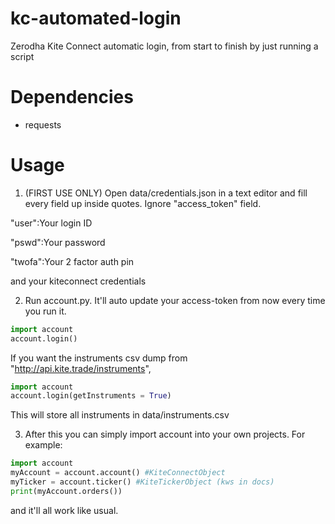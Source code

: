 # kc-automated-login
Zerodha Kite Connect automatic login, from start to finish by just running a script

# Dependencies
* requests

# Usage

1. (FIRST USE ONLY) Open data/credentials.json in a text editor and fill every field up inside quotes. Ignore "access_token" field.

"user":Your login ID

"pswd":Your password

"twofa":Your 2 factor auth pin

and your kiteconnect credentials

2. Run account.py. It'll auto update your access-token from now every time you run it. 
``` python
import account
account.login()
```
If you want the instruments csv dump from "http://api.kite.trade/instruments", 

``` python
import account
account.login(getInstruments = True)
```
This will store all instruments in data/instruments.csv

3. After this you can simply import account into your own projects.
For example:
```python
import account
myAccount = account.account() #KiteConnectObject
myTicker = account.ticker() #KiteTickerObject (kws in docs)
print(myAccount.orders())
```
and it'll all work like usual.
